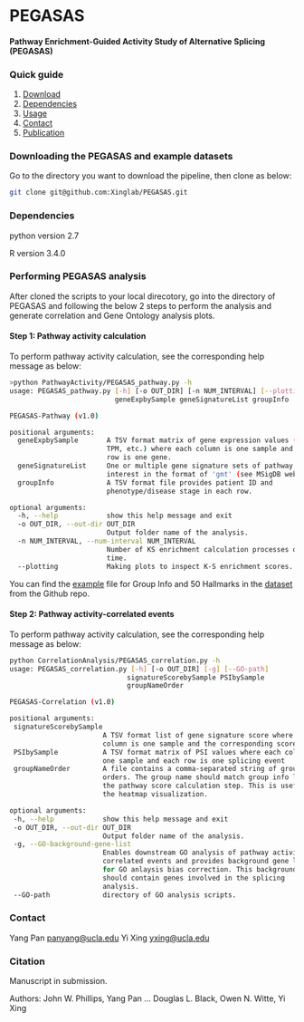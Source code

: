 # PEGASAS
#### Pathway Enrichment-Guided Activity Study of Alternative Splicing (PEGASAS)

### Quick guide
1. [Download](#downdload-the-pegasas-and-example-datasets)
2. [Dependencies](#Dependencies)
3. [Usage](#performing-pegasas-analysis)
4. [Contact](#contact)
5. [Publication](#citation)

### Downloading the PEGASAS and example datasets
Go to the directory you want to download the pipeline, then clone as below:
```bash
git clone git@github.com:Xinglab/PEGASAS.git
```
### Dependencies 
python version 2.7

R version 3.4.0

### Performing PEGASAS analysis
After cloned the scripts to your local direcotory, go into the directory of PEGASAS and following the below 2 steps to perform the analysis and generate correlation and Gene Ontology analysis plots.

#### Step 1: Pathway activity calculation

To perform pathway activity calculation, see the corresponding help message as below:

```bash
>python PathwayActivity/PEGASAS_pathway.py -h
usage: PEGASAS_pathway.py [-h] [-o OUT_DIR] [-n NUM_INTERVAL] [--plotting]
                          geneExpbySample geneSignatureList groupInfo

PEGASAS-Pathway (v1.0)

positional arguments:
  geneExpbySample       A TSV format matrix of gene expression values (FPKM,
                        TPM, etc.) where each column is one sample and each
                        row is one gene.
  geneSignatureList     One or multiple gene signature sets of pathway of
                        interest in the format of 'gmt' (see MSigDB webset).
  groupInfo             A TSV format file provides patient ID and
                        phenotype/disease stage in each row.

optional arguments:
  -h, --help            show this help message and exit
  -o OUT_DIR, --out-dir OUT_DIR
                        Output folder name of the analysis.
  -n NUM_INTERVAL, --num-interval NUM_INTERVAL
                        Number of KS enrichment calculation processes one
                        time.
  --plotting            Making plots to inspect K-S enrichment scores.
  ```
 You can find the [example](https://github.com/Xinglab/PEGASAS/tree/master/example) file for Group Info and 50 Hallmarks in the [dataset](https://github.com/Xinglab/PEGASAS/tree/master/PathwayActivity/dataset) from the Github repo. 
 
 #### Step 2: Pathway activity-correlated events
 
 To perform pathway activity calculation, see the corresponding help message as below:
 ```bash
 python CorrelationAnalysis/PEGASAS_correlation.py -h
usage: PEGASAS_correlation.py [-h] [-o OUT_DIR] [-g] [--GO-path]
                              signatureScorebySample PSIbySample
                              groupNameOrder

PEGASAS-Correlation (v1.0)

positional arguments:
  signatureScorebySample
                        A TSV format list of gene signature score where each
                        column is one sample and the corresponding score.
  PSIbySample           A TSV format matrix of PSI values where each column is
                        one sample and each row is one splicing event
  groupNameOrder        A file contains a comma-separated string of group name
                        orders. The group name should match group info list in
                        the pathway score calculation step. This is useful for
                        the heatmap visualization.

optional arguments:
  -h, --help            show this help message and exit
  -o OUT_DIR, --out-dir OUT_DIR
                        Output folder name of the analysis.
  -g, --GO-background-gene-list
                        Enables downstream GO analysis of pathway activity-
                        correlated events and provides background gene list
                        for GO anlaysis bias correction. This background list
                        should contain genes involved in the splicing
                        analysis.
  --GO-path             directory of GO analysis scripts.
```


### Contact

Yang Pan <panyang@ucla.edu>
Yi Xing <yxing@ucla.edu>

### Citation
Manuscript in submission. 

Authors: John W. Phillips, Yang Pan ... Douglas L. Black, Owen N. Witte, Yi Xing 
